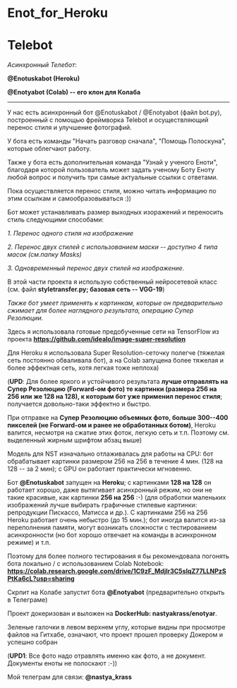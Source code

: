 # Enot_for_Heroku

# Telebot

*Асинхронный Телебот*: 

**@Enotuskabot (Heroku)** 

**@Enotyabot (Colab) -- его клон для Колаба**

***

У нас есть асинхронный бот @Enotuskabot / @Enotyabot (файл bot.py), построенный с помощью фреймворка Telebot  и осуществляющий перенос стиля и улучшение фотографий.

У бота есть команды "Начать разговор сначала", "Помощь Полоскуна", которые облегчают работу.

Также  у бота есть дополнительная команда "Узнай у ученого Еноти", благодаря которой пользователь может задать ученому Боту Еноту любой вопрос и получить три самые актуальные  ссылки с ответами.

Пока осуществляется перенос стиля, можно читать информацию по этим ссылкам и самообразовываться :))


Бот может устанавливать размер выходных изоражений и переносить стиль  следующими способами:

*1. Перенос одного стиля на изображение*

*2. Перенос двух стилей с использованием маски -- доступно 4 типа масок (см.папку Masks)*

*3. Одновременный перенос двух стилей на изображение.*

В этой части проекта я использую собственный нейросетевой класс (см. файл **styletransfer.py; базовая сеть -- VGG-19**)

*Также бот умеет применять к картинкам, которые он предварительно сжимает для более наглядного результата, операцию Супер Резолюции.*

Здесь я использовала готовые предобученные сети на TensorFlow из проекта **https://github.com/idealo/image-super-resolution**

Для Heroku я использовала Super Resolution-сеточку полегче (тяжелая сеть постоянно обваливала бот), а на Colab запущена более тяжелая и более эффектная сеть, хотя легкая тоже неплоха)

(**UPD**: Для более яркого и устойчивого результата **лучше отправлять на Супер Резолюцию (Forward-ом фото) те картинки (размера  256 на 256 или же 128 на 128), к которым бот уже применил перенос стиля**; получается довольно-таки эффектно и быстро.

При отправке на **Супер Резолюцию объемных фото, больше 300--400 пикселей (не Forward-ом и ранее не обработанных ботом)**, Heroku валится, несмотря на сжатие этих фоток, легкую сеть и т.п. Поэтому см. выделенный жирным шрифтом абзац выше)

Модель для NST изначально отлаживалась для работы на CPU: бот обрабатывает картинки размером 256 на 256 в течение 4 мин. (128 на 128 -- за 2 мин); с GPU он работает практически мгновенно.

Бот **@Enotuskabot** запущен на **Heroku**; с картинками **128 на 128** он работает хорошо, даже вытягивает асинхронный режим,  но они не такие красивые, как картинки  **256 на 256** :-) (для обработки маленьких изображений лучше выбирать графичные стилевые картинки: репродукции Пискассо, Матисса и др.).
С картинками 256 на 256 Heroku работает очень небыстро (до 15 мин.); бот иногда валится из-за переполнения памяти, могут возникать сложности с тестированием  асинхронности (но бот хорошо отвечает на команды в асинхронном режиме) и т.п.

Поэтому для более полного тестирования я бы рекомендовала погонять бота  локально / с использованием  Colab Notebook: **https://colab.research.google.com/drive/1C9zF_Mdjlr3C5slqZ77LLNPzSPtKa6cL?usp=sharing**

Скрпит на Колабе запустит бота **@Enotyabot** (предварительно открыть в Телеграме)

Проект докеризован и выложен на **DockerHub: nastyakrass/enotyar**. 

Зеленые галочки в левом верхнем углу, которые видны при просмотре файлов на Гитхабе, означают, что проект прошел проверку Докером и успешно собран

(**UPD1**: Все фото надо отравлять именно как фото, а не документ. Документы еноты не полоскают :-))

Мой телеграм для связи: **@nastya_krass**


